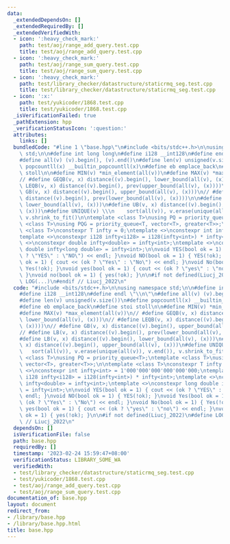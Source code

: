 ```yaml
---
data:
  _extendedDependsOn: []
  _extendedRequiredBy: []
  _extendedVerifiedWith:
  - icon: ':heavy_check_mark:'
    path: test/aoj/range_add_query.test.cpp
    title: test/aoj/range_add_query.test.cpp
  - icon: ':heavy_check_mark:'
    path: test/aoj/range_sum_query.test.cpp
    title: test/aoj/range_sum_query.test.cpp
  - icon: ':heavy_check_mark:'
    path: test/library_checker/datastructure/staticrmq_seg.test.cpp
    title: test/library_checker/datastructure/staticrmq_seg.test.cpp
  - icon: ':x:'
    path: test/yukicoder/1868.test.cpp
    title: test/yukicoder/1868.test.cpp
  _isVerificationFailed: true
  _pathExtension: hpp
  _verificationStatusIcon: ':question:'
  attributes:
    links: []
  bundledCode: "#line 1 \"base.hpp\"\n#include <bits/stdc++.h>\n\nusing namespace\
    \ std;\n\n#define int long long\n#define i128 __int128\n#define endl \"\\n\"\n\
    #define all(v) (v).begin(), (v).end()\n#define len(v) unsigned(v.size())\n#define\
    \ popcountll(x) __builtin_popcountll(x)\n#define eb emplace_back\n#define stoi\
    \ stoll\n\n#define MIN(v) *min_element(all(v))\n#define MAX(v) *max_element(all(v))\n\
    // #define GEQB(v, x) distance((v).begin(), lower_bound(all(v), (x)))\n// #define\
    \ LEQB(v, x) distance((v).begin(), prev(upper_bound(all(v), (x))))\n// #define\
    \ GB(v, x) distance((v).begin(), upper_bound(all(v), (x)))\n// #define LB(v, x)\
    \ distance((v).begin(), prev(lower_bound(all(v), (x))))\n\n#define LB(v, x) distance((v).begin(),\
    \ lower_bound(all(v), (x)))\n#define UB(v, x) distance((v).begin(), upper_bound(all(v),\
    \ (x)))\n#define UNIQUE(v) \\\n    sort(all(v)), v.erase(unique(all(v)), v.end()),\
    \ v.shrink_to_fit()\n\ntemplate <class T>\nusing PQ = priority_queue<T>;\ntemplate\
    \ <class T>\nusing PQG = priority_queue<T, vector<T>, greater<T>>;\n\ntemplate\
    \ <class T>\nconstexpr T infty = 0;\ntemplate <>\nconstexpr int infty<int> = 1'000'000'000'000'000'000;\n\
    template <>\nconstexpr i128 infty<i128> = i128(infty<int>) * infty<int>;\ntemplate\
    \ <>\nconstexpr double infty<double> = infty<int>;\ntemplate <>\nconstexpr long\
    \ double infty<long double> = infty<int>;\n\nvoid YES(bool ok = 1) { cout << (ok\
    \ ? \"YES\" : \"NO\") << endl; }\nvoid NO(bool ok = 1) { YES(!ok); }\nvoid Yes(bool\
    \ ok = 1) { cout << (ok ? \"Yes\" : \"No\") << endl; }\nvoid No(bool ok = 1) {\
    \ Yes(!ok); }\nvoid yes(bool ok = 1) { cout << (ok ? \"yes\" : \"no\") << endl;\
    \ }\nvoid no(bool ok = 1) { yes(!ok); }\n\n#if not defined(Liucj_2022)\n#define\
    \ LOG(...)\n#endif // Liucj_2022\n"
  code: "#include <bits/stdc++.h>\n\nusing namespace std;\n\n#define int long long\n\
    #define i128 __int128\n#define endl \"\\n\"\n#define all(v) (v).begin(), (v).end()\n\
    #define len(v) unsigned(v.size())\n#define popcountll(x) __builtin_popcountll(x)\n\
    #define eb emplace_back\n#define stoi stoll\n\n#define MIN(v) *min_element(all(v))\n\
    #define MAX(v) *max_element(all(v))\n// #define GEQB(v, x) distance((v).begin(),\
    \ lower_bound(all(v), (x)))\n// #define LEQB(v, x) distance((v).begin(), prev(upper_bound(all(v),\
    \ (x))))\n// #define GB(v, x) distance((v).begin(), upper_bound(all(v), (x)))\n\
    // #define LB(v, x) distance((v).begin(), prev(lower_bound(all(v), (x))))\n\n\
    #define LB(v, x) distance((v).begin(), lower_bound(all(v), (x)))\n#define UB(v,\
    \ x) distance((v).begin(), upper_bound(all(v), (x)))\n#define UNIQUE(v) \\\n \
    \   sort(all(v)), v.erase(unique(all(v)), v.end()), v.shrink_to_fit()\n\ntemplate\
    \ <class T>\nusing PQ = priority_queue<T>;\ntemplate <class T>\nusing PQG = priority_queue<T,\
    \ vector<T>, greater<T>>;\n\ntemplate <class T>\nconstexpr T infty = 0;\ntemplate\
    \ <>\nconstexpr int infty<int> = 1'000'000'000'000'000'000;\ntemplate <>\nconstexpr\
    \ i128 infty<i128> = i128(infty<int>) * infty<int>;\ntemplate <>\nconstexpr double\
    \ infty<double> = infty<int>;\ntemplate <>\nconstexpr long double infty<long double>\
    \ = infty<int>;\n\nvoid YES(bool ok = 1) { cout << (ok ? \"YES\" : \"NO\") <<\
    \ endl; }\nvoid NO(bool ok = 1) { YES(!ok); }\nvoid Yes(bool ok = 1) { cout <<\
    \ (ok ? \"Yes\" : \"No\") << endl; }\nvoid No(bool ok = 1) { Yes(!ok); }\nvoid\
    \ yes(bool ok = 1) { cout << (ok ? \"yes\" : \"no\") << endl; }\nvoid no(bool\
    \ ok = 1) { yes(!ok); }\n\n#if not defined(Liucj_2022)\n#define LOG(...)\n#endif\
    \ // Liucj_2022\n"
  dependsOn: []
  isVerificationFile: false
  path: base.hpp
  requiredBy: []
  timestamp: '2023-02-24 15:59:47+08:00'
  verificationStatus: LIBRARY_SOME_WA
  verifiedWith:
  - test/library_checker/datastructure/staticrmq_seg.test.cpp
  - test/yukicoder/1868.test.cpp
  - test/aoj/range_add_query.test.cpp
  - test/aoj/range_sum_query.test.cpp
documentation_of: base.hpp
layout: document
redirect_from:
- /library/base.hpp
- /library/base.hpp.html
title: base.hpp
---
```

